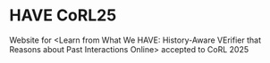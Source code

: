 # HAVE CoRL25
Website for &lt;Learn from What We HAVE: History-Aware VErifier that Reasons about Past Interactions Online> accepted to CoRL 2025
